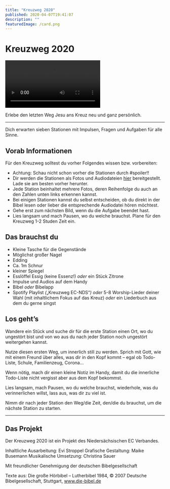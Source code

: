 ```yaml
---
title: "Kreuzweg 2020"
published: 2020-04-07T19:41:07
description: ""
featuredImage: /card.png
---
```


# Kreuzweg 2020


<video controls src="/old/Kreuzweg-MQ.m4v"></video>
<div aria-hidden="true">

Erlebe den letzten Weg Jesu ans Kreuz neu und ganz persönlich. 


---



Dich erwarten sieben Stationen mit Impulsen, Fragen und Aufgaben für alle Sinne.

<div aria-hidden="true">



<div aria-hidden="true">

## Vorab Informationen


Für den Kreuzweg solltest du vorher Folgendes wissen bzw. vorbereiten:

* Achtung: Schau nicht schon vorher die Stationen durch #spoiler!!
* Dir werden die Stationen als Fotos und Audiodateien <a href="#stationen">hier</a> bereitgestellt. Lade sie am besten vorher herunter.
* Jede Station beinhaltet mehrere Fotos, deren Reihenfolge du auch an den Zahlen unten links erkennen kannst.
* Bei einigen Stationen kannst du selbst entscheiden, ob du direkt in der Bibel lesen oder lieber die entsprechende Audiodatei hören möchtest.
* Gehe erst zum nächsten Bild, wenn du die Aufgabe beendet hast.
* Lies langsam und mach Pausen, wo du welche brauchst. Plane für den Kreuzweg 1-2 Studen Zeit ein.


## Das brauchst du


* Kleine Tasche für die Gegenstände
* Möglichst großer Nagel
* Edding
* Ca. 1m Schnur
* kleiner Spiegel
* Esslöffel Essig (keine Essenz!) *oder* ein Stück Zitrone 
* Impulse und Audios auf dem Handy
* Bibel *oder* Bibelapp
* Spotify Playlist *(*&#8222;Kreuzweg EC-NDS&#8220;*)* *oder* 5-8 Worship-Lieder deiner Wahl (mit inhaltlichem Fokus auf das Kreuz) *oder* ein Liederbuch aus dem du gerne singst


<div aria-hidden="true">


<div aria-hidden="true">


## Los geht&#8217;s


Wandere ein Stück und suche dir für die erste Station einen Ort, wo du ungestört bist und von wo aus du nach jeder Station noch ungestört weitergehen kannst.

Nutze diesen ersten Weg, um innerlich still zu werden. Sprich mit Gott, wie mit einem Freund über alles, was dir in den Kopf kommt &#8211; egal ob Todo-Liste, Schule, Familienzeug, Corona&#8230;

Wenn nötig, mach dir einen kleine Notiz im Handy, damit du die innerliche Todo-Liste nicht vergisst aber aus dem Kopf bekommst.

Lies langsam, mach Pausen, wo du welche brauchst, wiederhole, was du verinnerlichen willst, lass aus, was dir zu viel ist.

Nimm dir nach jeder Station den Weg/die Zeit, den/die du brauchst, um die nächste Station zu starten.



<div aria-hidden="true">


---

## Das Projekt


Der Kreuzweg 2020 ist ein Projekt des Niedersächsischen EC Verbandes.

Inhaltliche Ausarbeitung: Evi Stroppel Grafische Gestaltung: Maike Busemann Musikalische Umsetzung: Christina Sauer

Mit freundlicher Genehmigung der deutschen Bibelgesellschaft

Texte aus: Die große Hörbibel &#8211; Lutherbibel 1984, © 2007 Deutsche Bibelgesellschaft, Stuttgart, www.die-bibel.de